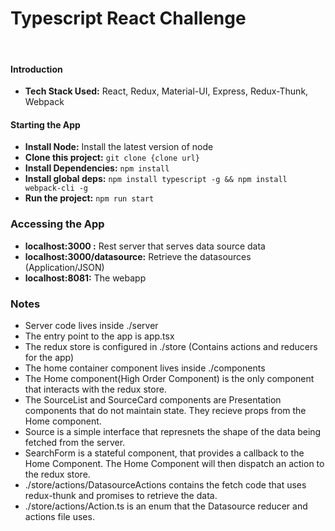 # Typescript React Challenge 
&nbsp;
#### Introduction
- **Tech Stack Used:** React, Redux, Material-UI, Express, Redux-Thunk, Webpack

#### Starting the App
- **Install Node:** Install the latest version of node
- **Clone this project:** ```git clone {clone url}```
- **Install Dependencies:** ```npm install```
- **Install global deps:** ```npm install typescript -g && npm install webpack-cli -g ```
- **Run the project:** ```npm run start```

### Accessing the App
- **localhost:3000 :** Rest server that serves data source data
- **localhost:3000/datasource:** Retrieve the datasources (Application/JSON)
- **localhost:8081:** The webapp

### Notes
- Server code lives inside ./server
- The entry point to the app is app.tsx
- The redux store is configured in ./store (Contains actions and reducers for the app)
- The home container component lives inside ./components
- The Home component(High Order Component) is the only component that interacts with the redux store. 
- The SourceList and SourceCard components are Presentation components that do not maintain state. They recieve props from the Home component.
- Source is a simple interface that represnets the shape of the data being fetched from the server.
- SearchForm is a stateful component, that provides a callback to the Home Component. The Home Component will then dispatch an action to the redux store.
- ./store/actions/DatasourceActions contains the fetch code that uses redux-thunk and promises to retrieve the data.
- ./store/actions/Action.ts is an enum that the Datasource reducer and actions file uses.